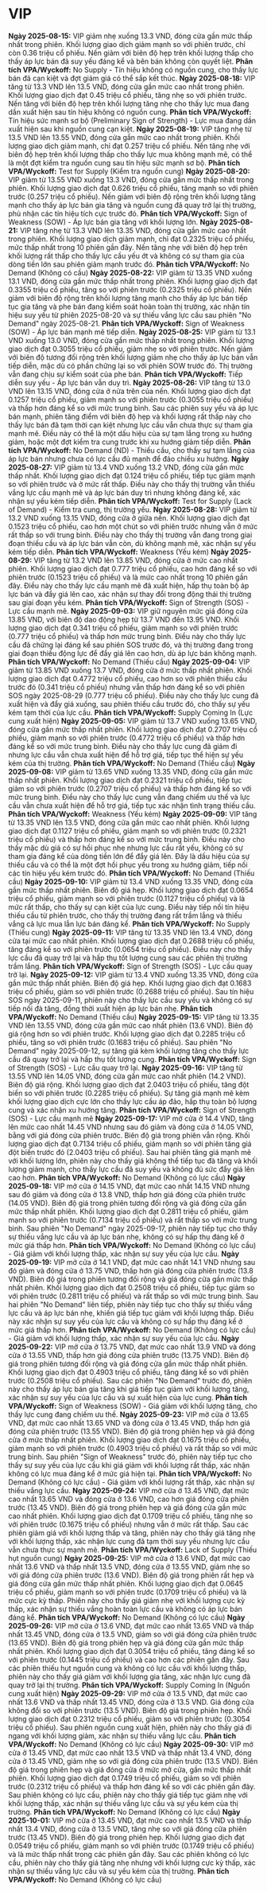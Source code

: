 # VIP

**Ngày 2025-08-15:** VIP giảm nhẹ xuống 13.3 VND, đóng cửa gần mức thấp nhất trong phiên. Khối lượng giao dịch giảm mạnh so với phiên trước, chỉ còn 0.36 triệu cổ phiếu. Nến giảm với biên độ hẹp trên khối lượng thấp cho thấy áp lực bán đã suy yếu đáng kể và bên bán không còn quyết liệt. **Phân tích VPA/Wyckoff:** No Supply - Tín hiệu không có nguồn cung, cho thấy lực bán đã cạn kiệt và đợt giảm giá có thể sắp kết thúc.
**Ngày 2025-08-18:** VIP tăng từ 13.3 VND lên 13.5 VND, đóng cửa gần mức cao nhất trong phiên. Khối lượng giao dịch đạt 0.45 triệu cổ phiếu, tăng nhẹ so với phiên trước. Nến tăng với biên độ hẹp trên khối lượng tăng nhẹ cho thấy lực mua đang dần xuất hiện sau tín hiệu không có nguồn cung. **Phân tích VPA/Wyckoff:** Tín hiệu sức mạnh sơ bộ (Preliminary Sign of Strength) - Lực mua đang dần xuất hiện sau khi nguồn cung cạn kiệt.
**Ngày 2025-08-19:** VIP tăng nhẹ từ 13.5 VND lên 13.55 VND, đóng cửa gần mức cao nhất trong phiên. Khối lượng giao dịch giảm mạnh, chỉ đạt 0.257 triệu cổ phiếu. Nến tăng nhẹ với biên độ hẹp trên khối lượng thấp cho thấy lực mua không mạnh mẽ, có thể là một đợt kiểm tra nguồn cung sau tín hiệu sức mạnh sơ bộ. **Phân tích VPA/Wyckoff:** Test for Supply (Kiểm tra nguồn cung)
**Ngày 2025-08-20:** VIP giảm từ 13.55 VND xuống 13.3 VND, đóng cửa gần mức thấp nhất trong phiên. Khối lượng giao dịch đạt 0.626 triệu cổ phiếu, tăng mạnh so với phiên trước (0.257 triệu cổ phiếu). Nến giảm với biên độ rộng trên khối lượng tăng mạnh cho thấy áp lực bán gia tăng và nguồn cung đã quay trở lại thị trường, phủ nhận các tín hiệu tích cực trước đó. **Phân tích VPA/Wyckoff:** Sign of Weakness (SOW) - Áp lực bán gia tăng với khối lượng lớn.
**Ngày 2025-08-21:** VIP tăng nhẹ từ 13.3 VND lên 13.35 VND, đóng cửa gần mức cao nhất trong phiên. Khối lượng giao dịch giảm mạnh, chỉ đạt 0.2325 triệu cổ phiếu, mức thấp nhất trong 10 phiên gần đây. Nến tăng nhẹ với biên độ hẹp trên khối lượng rất thấp cho thấy lực cầu yếu ớt và không có sự tham gia của dòng tiền lớn sau phiên giảm mạnh trước đó. **Phân tích VPA/Wyckoff:** No Demand (Không có cầu)
**Ngày 2025-08-22:** VIP giảm từ 13.35 VND xuống 13.1 VND, đóng cửa gần mức thấp nhất trong phiên. Khối lượng giao dịch đạt 0.3355 triệu cổ phiếu, tăng so với phiên trước (0.2325 triệu cổ phiếu). Nến giảm với biên độ rộng trên khối lượng tăng mạnh cho thấy áp lực bán tiếp tục gia tăng và phe bán đang kiểm soát hoàn toàn thị trường, xác nhận tín hiệu suy yếu từ phiên 2025-08-20 và sự thiếu vắng lực cầu sau phiên "No Demand" ngày 2025-08-21. **Phân tích VPA/Wyckoff:** Sign of Weakness (SOW) - Áp lực bán mạnh mẽ tiếp diễn.
**Ngày 2025-08-25:** VIP giảm từ 13.1 VND xuống 13.0 VND, đóng cửa gần mức thấp nhất trong phiên. Khối lượng giao dịch đạt 0.3055 triệu cổ phiếu, giảm nhẹ so với phiên trước. Nến giảm với biên độ tương đối rộng trên khối lượng giảm nhẹ cho thấy áp lực bán vẫn tiếp diễn, mặc dù có phần chững lại so với phiên SOW trước đó. Thị trường vẫn đang chịu sự kiểm soát của phe bán. **Phân tích VPA/Wyckoff:** Tiếp diễn suy yếu - Áp lực bán vẫn duy trì.
**Ngày 2025-08-26:** VIP tăng từ 13.0 VND lên 13.15 VND, đóng cửa ở nửa trên của nến. Khối lượng giao dịch đạt 0.1257 triệu cổ phiếu, giảm mạnh so với phiên trước (0.3055 triệu cổ phiếu) và thấp hơn đáng kể so với mức trung bình. Sau các phiên suy yếu và áp lực bán mạnh, phiên tăng điểm với biên độ hẹp và khối lượng rất thấp này cho thấy lực bán đã tạm thời cạn kiệt nhưng lực cầu vẫn chưa thực sự tham gia mạnh mẽ. Điều này có thể là một dấu hiệu của sự tạm lắng trong xu hướng giảm, hoặc một đợt kiểm tra cung trước khi xu hướng giảm tiếp diễn. **Phân tích VPA/Wyckoff:** No Demand (ND) - Thiếu cầu, cho thấy sự tạm lắng của áp lực bán nhưng chưa có lực cầu đủ mạnh để đảo chiều xu hướng.
**Ngày 2025-08-27:** VIP giảm từ 13.4 VND xuống 13.2 VND, đóng cửa gần mức thấp nhất. Khối lượng giao dịch đạt 0.124 triệu cổ phiếu, tiếp tục giảm mạnh so với phiên trước và ở mức rất thấp. Điều này cho thấy thị trường vẫn thiếu vắng lực cầu mạnh mẽ và áp lực bán duy trì nhưng không đáng kể, xác nhận sự yếu kém tiếp diễn. **Phân tích VPA/Wyckoff:** Test for Supply (Lack of Demand) - Kiểm tra cung, thị trường yếu.
**Ngày 2025-08-28:** VIP giảm từ 13.2 VND xuống 13.15 VND, đóng cửa ở giữa nến. Khối lượng giao dịch đạt 0.1523 triệu cổ phiếu, cao hơn một chút so với phiên trước nhưng vẫn ở mức rất thấp so với trung bình. Điều này cho thấy thị trường vẫn đang trong giai đoạn thiếu cầu và áp lực bán vẫn còn, dù không mạnh mẽ, xác nhận sự yếu kém tiếp diễn. **Phân tích VPA/Wyckoff:** Weakness (Yếu kém)
**Ngày 2025-08-29:** VIP tăng từ 13.2 VND lên 13.85 VND, đóng cửa ở mức cao nhất phiên. Khối lượng giao dịch đạt 0.777 triệu cổ phiếu, cao hơn đáng kể so với phiên trước (0.1523 triệu cổ phiếu) và là mức cao nhất trong 10 phiên gần đây. Điều này cho thấy lực cầu mạnh mẽ đã xuất hiện, hấp thụ toàn bộ áp lực bán và đẩy giá lên cao, xác nhận sự thay đổi trong động thái thị trường sau giai đoạn yếu kém. **Phân tích VPA/Wyckoff:** Sign of Strength (SOS) - Lực cầu mạnh mẽ.
**Ngày 2025-09-03:** VIP giữ nguyên mức giá đóng cửa 13.85 VND, với biên độ dao động hẹp từ 13.7 VND đến 13.95 VND. Khối lượng giao dịch đạt 0.341 triệu cổ phiếu, giảm mạnh so với phiên trước (0.777 triệu cổ phiếu) và thấp hơn mức trung bình. Điều này cho thấy lực cầu đã chững lại đáng kể sau phiên SOS trước đó, và thị trường đang trong giai đoạn thiếu động lực để đẩy giá lên cao hơn, dù áp lực bán không mạnh. **Phân tích VPA/Wyckoff:** No Demand (Thiếu cầu)
**Ngày 2025-09-04:** VIP giảm từ 13.85 VND xuống 13.7 VND, đóng cửa ở mức thấp nhất phiên. Khối lượng giao dịch đạt 0.4772 triệu cổ phiếu, cao hơn so với phiên thiếu cầu trước đó (0.341 triệu cổ phiếu) nhưng vẫn thấp hơn đáng kể so với phiên SOS ngày 2025-08-29 (0.777 triệu cổ phiếu). Điều này cho thấy lực cung đã xuất hiện và đẩy giá xuống, sau phiên thiếu cầu trước đó, cho thấy sự yếu kém tạm thời của lực cầu. **Phân tích VPA/Wyckoff:** Supply Coming In (Lực cung xuất hiện)
**Ngày 2025-09-05:** VIP giảm từ 13.7 VND xuống 13.65 VND, đóng cửa gần mức thấp nhất phiên. Khối lượng giao dịch đạt 0.2707 triệu cổ phiếu, giảm mạnh so với phiên trước (0.4772 triệu cổ phiếu) và thấp hơn đáng kể so với mức trung bình. Điều này cho thấy lực cung đã giảm đi nhưng lực cầu vẫn chưa xuất hiện để hỗ trợ giá, tiếp tục thể hiện sự yếu kém của thị trường. **Phân tích VPA/Wyckoff:** No Demand (Thiếu cầu)
**Ngày 2025-09-08:** VIP giảm từ 13.65 VND xuống 13.35 VND, đóng cửa gần mức thấp nhất phiên. Khối lượng giao dịch đạt 0.2321 triệu cổ phiếu, tiếp tục giảm so với phiên trước (0.2707 triệu cổ phiếu) và thấp hơn đáng kể so với mức trung bình. Điều này cho thấy lực cung vẫn đang chiếm ưu thế và lực cầu vẫn chưa xuất hiện để hỗ trợ giá, tiếp tục xác nhận tình trạng thiếu cầu. **Phân tích VPA/Wyckoff:** Weakness (Yếu kém)
**Ngày 2025-09-09:** VIP tăng từ 13.35 VND lên 13.5 VND, đóng cửa gần mức cao nhất phiên. Khối lượng giao dịch đạt 0.1127 triệu cổ phiếu, giảm mạnh so với phiên trước (0.2321 triệu cổ phiếu) và thấp hơn đáng kể so với mức trung bình. Điều này cho thấy mặc dù giá có sự hồi phục nhẹ nhưng lực cầu rất yếu, không có sự tham gia đáng kể của dòng tiền lớn để đẩy giá lên. Đây là dấu hiệu của sự thiếu cầu và có thể là một đợt hồi phục yếu trong xu hướng giảm, tiếp nối các tín hiệu yếu kém trước đó. **Phân tích VPA/Wyckoff:** No Demand (Thiếu cầu)
**Ngày 2025-09-10:** VIP giảm từ 13.4 VND xuống 13.35 VND, đóng cửa gần mức thấp nhất phiên. Biên độ giá hẹp. Khối lượng giao dịch đạt 0.0654 triệu cổ phiếu, giảm mạnh so với phiên trước (0.1127 triệu cổ phiếu) và là mức rất thấp, cho thấy sự cạn kiệt của lực cung. Điều này tiếp nối tín hiệu thiếu cầu từ phiên trước, cho thấy thị trường đang rất trầm lắng và thiếu vắng cả lực mua lẫn lực bán đáng kể. **Phân tích VPA/Wyckoff:** No Supply (Thiếu cung)
**Ngày 2025-09-11:** VIP tăng từ 13.35 VND lên 13.4 VND, đóng cửa tại mức cao nhất phiên. Khối lượng giao dịch đạt 0.2688 triệu cổ phiếu, tăng đáng kể so với phiên trước (0.0654 triệu cổ phiếu). Điều này cho thấy lực cầu đã quay trở lại và hấp thụ tốt lượng cung sau các phiên thị trường trầm lắng. **Phân tích VPA/Wyckoff:** Sign of Strength (SOS) - Lực cầu quay trở lại.
**Ngày 2025-09-12:** VIP giảm từ 13.4 VND xuống 13.35 VND, đóng cửa gần mức thấp nhất phiên. Biên độ giá hẹp. Khối lượng giao dịch đạt 0.1683 triệu cổ phiếu, giảm so với phiên trước (0.2688 triệu cổ phiếu). Sau tín hiệu SOS ngày 2025-09-11, phiên này cho thấy lực cầu suy yếu và không có sự tiếp nối đà tăng, đồng thời xuất hiện áp lực bán nhẹ. **Phân tích VPA/Wyckoff:** No Demand (Thiếu cầu)
**Ngày 2025-09-15:** VIP tăng từ 13.35 VND lên 13.55 VND, đóng cửa gần mức cao nhất phiên (13.6 VND). Biên độ giá rộng hơn so với phiên trước. Khối lượng giao dịch đạt 0.2285 triệu cổ phiếu, tăng so với phiên trước (0.1683 triệu cổ phiếu). Sau phiên "No Demand" ngày 2025-09-12, sự tăng giá kèm khối lượng tăng cho thấy lực cầu đã quay trở lại và hấp thụ tốt lượng cung. **Phân tích VPA/Wyckoff:** Sign of Strength (SOS) - Lực cầu quay trở lại.
**Ngày 2025-09-16:** VIP tăng từ 13.55 VND lên 14.05 VND, đóng cửa gần mức cao nhất phiên (14.2 VND). Biên độ giá rộng. Khối lượng giao dịch đạt 2.0403 triệu cổ phiếu, tăng đột biến so với phiên trước (0.2285 triệu cổ phiếu). Sự tăng giá mạnh mẽ kèm khối lượng giao dịch cực lớn cho thấy lực cầu áp đảo, hấp thụ toàn bộ lượng cung và xác nhận xu hướng tăng. **Phân tích VPA/Wyckoff:** Sign of Strength (SOS) - Lực cầu mạnh mẽ
**Ngày 2025-09-17:** VIP mở cửa ở 14.4 VND, tăng lên mức cao nhất 14.45 VND nhưng sau đó giảm và đóng cửa ở 14.05 VND, bằng với giá đóng cửa phiên trước. Biên độ giá trong phiên vẫn rộng. Khối lượng giao dịch đạt 0.7134 triệu cổ phiếu, giảm mạnh so với phiên tăng giá đột biến trước đó (2.0403 triệu cổ phiếu). Sau hai phiên tăng giá mạnh mẽ với khối lượng lớn, phiên này cho thấy giá không thể tiếp tục đà tăng và khối lượng giảm mạnh, cho thấy lực cầu đã suy yếu và không đủ sức đẩy giá lên cao hơn. **Phân tích VPA/Wyckoff:** No Demand (Không có lực cầu)
**Ngày 2025-09-18:** VIP mở cửa ở 14.15 VND, đạt mức cao nhất 14.15 VND nhưng sau đó giảm và đóng cửa ở 13.8 VND, thấp hơn giá đóng cửa phiên trước (14.05 VND). Biên độ giá trong phiên tương đối rộng và giá đóng cửa gần mức thấp nhất phiên. Khối lượng giao dịch đạt 0.2811 triệu cổ phiếu, giảm mạnh so với phiên trước (0.7134 triệu cổ phiếu) và rất thấp so với mức trung bình. Sau phiên "No Demand" ngày 2025-09-17, phiên này tiếp tục cho thấy sự thiếu vắng lực cầu và áp lực bán nhẹ, không có sự hấp thụ đáng kể ở mức giá thấp hơn. **Phân tích VPA/Wyckoff:** No Demand (Không có lực cầu) - Giá giảm với khối lượng thấp, xác nhận sự suy yếu của lực cầu.
**Ngày 2025-09-19:** VIP mở cửa ở 14.1 VND, đạt mức cao nhất 14.1 VND nhưng sau đó giảm và đóng cửa ở 13.75 VND, thấp hơn giá đóng cửa phiên trước (13.8 VND). Biên độ giá trong phiên tương đối rộng và giá đóng cửa gần mức thấp nhất phiên. Khối lượng giao dịch đạt 0.2508 triệu cổ phiếu, tiếp tục giảm so với phiên trước (0.2811 triệu cổ phiếu) và rất thấp so với mức trung bình. Sau hai phiên "No Demand" liên tiếp, phiên này tiếp tục cho thấy sự thiếu vắng lực cầu và áp lực bán nhẹ, khiến giá tiếp tục giảm với khối lượng thấp. Điều này xác nhận sự suy yếu của lực cầu và không có sự hấp thụ đáng kể ở mức giá thấp hơn. **Phân tích VPA/Wyckoff:** No Demand (Không có lực cầu) - Giá giảm với khối lượng thấp, xác nhận sự suy yếu của lực cầu.
**Ngày 2025-09-22:** VIP mở cửa ở 13.75 VND, đạt mức cao nhất 13.9 VND và đóng cửa ở 13.55 VND, thấp hơn giá đóng cửa phiên trước (13.75 VND). Biên độ giá trong phiên tương đối rộng và giá đóng cửa gần mức thấp nhất phiên. Khối lượng giao dịch đạt 0.4903 triệu cổ phiếu, tăng đáng kể so với phiên trước (0.2508 triệu cổ phiếu). Sau các phiên "No Demand" trước đó, phiên này cho thấy áp lực bán gia tăng khi giá tiếp tục giảm với khối lượng tăng, xác nhận sự suy yếu của lực cầu và sự xuất hiện của lực cung. **Phân tích VPA/Wyckoff:** Sign of Weakness (SOW) - Giá giảm với khối lượng tăng, cho thấy lực cung đang chiếm ưu thế.
**Ngày 2025-09-23:** VIP mở cửa ở 13.65 VND, đạt mức cao nhất 13.65 VND và đóng cửa ở 13.45 VND, thấp hơn giá đóng cửa phiên trước (13.55 VND). Biên độ giá trong phiên hẹp và giá đóng cửa ở mức thấp nhất phiên. Khối lượng giao dịch đạt 0.1675 triệu cổ phiếu, giảm mạnh so với phiên trước (0.4903 triệu cổ phiếu) và rất thấp so với mức trung bình. Sau phiên "Sign of Weakness" trước đó, phiên này tiếp tục cho thấy sự suy yếu của lực cầu khi giá giảm với khối lượng rất thấp, xác nhận không có lực mua đáng kể ở mức giá hiện tại. **Phân tích VPA/Wyckoff:** No Demand (Không có lực cầu) - Giá giảm với khối lượng rất thấp, xác nhận sự thiếu vắng lực cầu.
**Ngày 2025-09-24:** VIP mở cửa ở 13.45 VND, đạt mức cao nhất 13.65 VND và đóng cửa ở 13.6 VND, cao hơn giá đóng cửa phiên trước (13.45 VND). Biên độ giá trong phiên hẹp và giá đóng cửa gần mức cao nhất phiên. Khối lượng giao dịch đạt 0.1709 triệu cổ phiếu, tăng nhẹ so với phiên trước (0.1675 triệu cổ phiếu) nhưng vẫn ở mức rất thấp. Sau các phiên giảm giá với khối lượng thấp và tăng, phiên này cho thấy giá tăng nhẹ với khối lượng thấp, xác nhận lực cung đã tạm thời suy yếu nhưng lực cầu vẫn chưa thực sự mạnh mẽ. **Phân tích VPA/Wyckoff:** Lack of Supply (Thiếu hụt nguồn cung)
**Ngày 2025-09-25:** VIP mở cửa ở 13.6 VND, đạt mức cao nhất 13.6 VND và thấp nhất 13.5 VND, đóng cửa ở 13.55 VND, giảm nhẹ so với giá đóng cửa phiên trước (13.6 VND). Biên độ giá trong phiên rất hẹp và giá đóng cửa gần mức thấp nhất phiên. Khối lượng giao dịch đạt 0.0645 triệu cổ phiếu, giảm mạnh so với phiên trước (0.1709 triệu cổ phiếu) và là mức cực kỳ thấp. Phiên này cho thấy giá giảm nhẹ với khối lượng cực kỳ thấp, xác nhận sự thiếu vắng hoàn toàn lực cầu và không có áp lực bán đáng kể. **Phân tích VPA/Wyckoff:** No Demand (Không có lực cầu)
**Ngày 2025-09-26:** VIP mở cửa ở 13.6 VND, đạt mức cao nhất 13.65 VND và thấp nhất 13.45 VND, đóng cửa ở 13.5 VND, giảm so với giá đóng cửa phiên trước (13.65 VND). Biên độ giá trong phiên hẹp và giá đóng cửa gần mức thấp nhất phiên. Khối lượng giao dịch đạt 0.3054 triệu cổ phiếu, tăng đáng kể so với phiên trước (0.1445 triệu cổ phiếu) và cao hơn các phiên gần đây. Sau các phiên thiếu hụt nguồn cung và không có lực cầu với khối lượng thấp, phiên này cho thấy giá giảm với khối lượng gia tăng, xác nhận lực cung đã quay trở lại thị trường. **Phân tích VPA/Wyckoff:** Supply Coming In (Nguồn cung xuất hiện)
**Ngày 2025-09-29:** VIP mở cửa ở 13.5 VND, đạt mức cao nhất 13.6 VND và thấp nhất 13.45 VND, đóng cửa ở 13.5 VND. Giá đóng cửa không đổi so với phiên trước (13.5 VND). Biên độ giá trong phiên hẹp. Khối lượng giao dịch đạt 0.2312 triệu cổ phiếu, giảm so với phiên trước (0.3054 triệu cổ phiếu). Sau phiên nguồn cung xuất hiện, phiên này cho thấy giá đi ngang với khối lượng giảm, xác nhận sự thiếu vắng lực cầu. **Phân tích VPA/Wyckoff:** No Demand (Không có lực cầu)
**Ngày 2025-09-30:** VIP mở cửa ở 13.45 VND, đạt mức cao nhất 13.5 VND và thấp nhất 13.4 VND, đóng cửa ở 13.45 VND, giảm nhẹ so với giá đóng cửa phiên trước (13.5 VND). Biên độ giá trong phiên hẹp và giá đóng cửa ở mức mở cửa, gần mức thấp nhất phiên. Khối lượng giao dịch đạt 0.1749 triệu cổ phiếu, giảm so với phiên trước (0.2312 triệu cổ phiếu) và thấp hơn đáng kể so với các phiên gần đây. Sau phiên không có lực cầu, phiên này cho thấy giá tiếp tục giảm nhẹ với khối lượng thấp, xác nhận sự thiếu vắng lực cầu và sự yếu kém của thị trường. **Phân tích VPA/Wyckoff:** No Demand (Không có lực cầu)
**Ngày 2025-10-01:** VIP mở cửa ở 13.45 VND, đạt mức cao nhất 13.5 VND và thấp nhất 13.4 VND, đóng cửa ở 13.5 VND, tăng nhẹ so với giá đóng cửa phiên trước (13.45 VND). Biên độ giá trong phiên hẹp. Khối lượng giao dịch đạt 0.0549 triệu cổ phiếu, giảm mạnh so với phiên trước (0.1749 triệu cổ phiếu) và là mức thấp nhất trong các phiên gần đây. Sau các phiên không có lực cầu, phiên này cho thấy giá tăng nhẹ nhưng với khối lượng cực kỳ thấp, xác nhận sự thiếu vắng lực cầu và sự yếu kém của thị trường. **Phân tích VPA/Wyckoff:** No Demand (Không có lực cầu)
